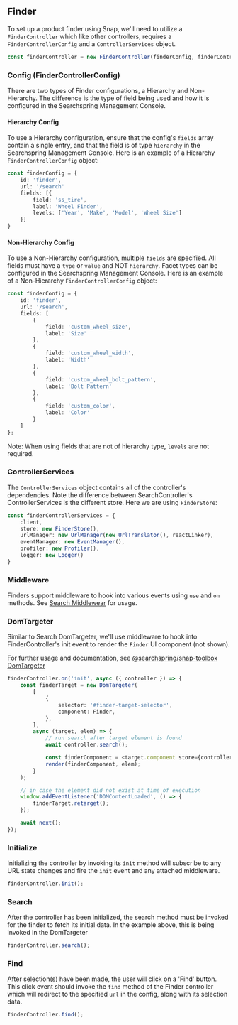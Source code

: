 ## Finder
To set up a product finder using Snap, we'll need to utilize a `FinderController` which like other controllers, requires a `FinderControllerConfig` and a `ControllerServices` object.

```typescript
const finderController = new FinderController(finderConfig, finderControllerServices);
```

### Config (FinderControllerConfig)
There are two types of Finder configurations, a Hierarchy and Non-Hierarchy. The difference is the type of field being used and how it is configured in the Searchspring Management Console.

#### Hierarchy Config
To use a Hierarchy configuration, ensure that the config's `fields` array contain a single entry, and that the field is of type `hierarchy` in the Searchspring Management Console. Here is an example of a Hierarchy `FinderControllerConfig` object:

```typescript
const finderConfig = {
	id: 'finder',
	url: '/search'
	fields: [{
		field: 'ss_tire',
		label: 'Wheel Finder',
		levels: ['Year', 'Make', 'Model', 'Wheel Size']
	}]
}
```

#### Non-Hierarchy Config
To use a Non-Hierarchy configuration, multiple `fields` are specified. All fields must have a `type` or `value` and NOT `hierarchy`. Facet types can be configured in the Searchspring Management Console. Here is an example of a Non-Hierarchy `FinderControllerConfig` object:

```typescript
const finderConfig = {
	id: 'finder',
	url: '/search',
	fields: [
		{ 
			field: 'custom_wheel_size',
			label: 'Size'
		}, 
		{ 
			field: 'custom_wheel_width',
			label: 'Width'
		}, 
		{ 
			field: 'custom_wheel_bolt_pattern',
			label: 'Bolt Pattern'
		}, 
		{ 
			field: 'custom_color',
			label: 'Color'
		}
	]
};
```

Note: When using fields that are not of hierarchy type, `levels` are not required.

### ControllerServices
The `ControllerServices` object contains all of the controller's dependencies. Note the difference between SearchController's ControllerServices is the different store. Here we are using `FinderStore`:

```typescript
const finderControllerServices = {
	client,
	store: new FinderStore(),
	urlManager: new UrlManager(new UrlTranslator(), reactLinker),
	eventManager: new EventManager(),
	profiler: new Profiler(),
	logger: new Logger()
}
```

### Middleware
Finders support middleware to hook into various events using `use` and `on` methods. See [Search Middlewear](#/start-search#SearchMiddleware) for usage.


### DomTargeter
Similar to Search DomTargeter, we'll use middleware to hook into FinderController's init event to render the `Finder` UI component (not shown).

For further usage and documentation, see [@searchspring/snap-toolbox DomTargeter](../snap-toolbox/README.md#DomTargeter)

```typescript
finderController.on('init', async ({ controller }) => {
	const finderTarget = new DomTargeter(
		[
			{
				selector: '#finder-target-selector',
				component: Finder,
			},
		],
		async (target, elem) => {
			// run search after target element is found
			await controller.search();

			const finderComponent = <target.component store={controller.store} />;
			render(finderComponent, elem);
		}
	);

	// in case the element did not exist at time of execution
	window.addEventListener('DOMContentLoaded', () => {
		finderTarget.retarget();
	});

	await next();
});
```

### Initialize
Initializing the controller by invoking its `init` method will subscribe to any URL state changes and fire the `init` event and any attached middleware.

```typescript
finderController.init();
```

### Search
After the controller has been initialized, the search method must be invoked for the finder to fetch its initial data. In the example above, this is being invoked in the DomTargeter 

```typescript
finderController.search();
```

### Find
After selection(s) have been made, the user will click on a 'Find' button. This click event should invoke the `find` method of the Finder controller which will redirect to the specified `url` in the config, along with its selection data.

```typescript
finderController.find();
```
